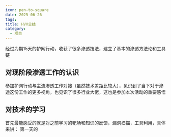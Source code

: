 ```yaml
---
icon: pen-to-square
date: 2025-06-26
tags: 
title: HVV总结
category:
  - 项目
---
```

经过为期15天的护网行动，收获了很多渗透技法，建立了基本的渗透方法论和工具链
## 对现阶段渗透工作的认识
参加护网行动与主流渗透工作对接（虽然技术差距比较大），见识到了当下对于渗透这份工作的更多视角，也见识了很多行业大佬，这也是参加本次活动的重要感悟

## 对技术的学习
首先最能感受的就是对之前学习的靶场和知识的反馈，漏洞扫描，工具利用，具体来讲：
第一天的
